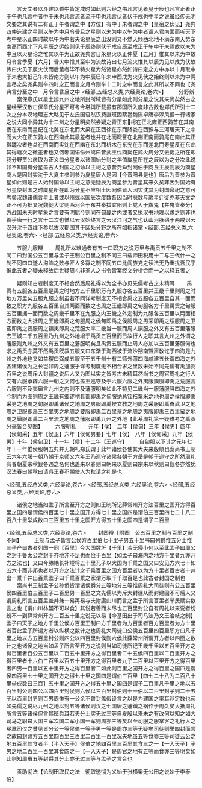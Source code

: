 <!-- { "loadSidebar": true } -->
　　言天文者以斗建以昏中皆定戌时如此则六经之书凡言见者见于辰也凡言正者正于午也凡言中者中于未也凡言流者流于申也凡言伏者伏于戌也中星之说虽经传无明文要之其说有二有正于午者谓之中【方位】有中于未者谓之中【星宿之伏见】尧典四仲迭建之星则以午为中月令昏旦之星则以未为中以午为中者谓人君南面而听天下考中星以正四时故以午为中若夫论星辰之出没则又不然天倾西北地不满东南天势东南髙而西北下凡星辰之运始则见于辰终则伏于戌自辰至戌正于午中于未焉故以未为中且以火星论之惟其以午为正故尧典言日永星火以正仲夏【五月】惟其以未为中故月令言季夏【六月】昏火中惟其至申为流故诗曰七月流火惟其以辰为见以戌为伏故传曰火见于辰火伏而后蛰者毕不特火星为然诸星亦然如诗曰定之方中亦以十月取中于未也大扺己午未皆南方则以午为中辰巳午未申酉戌为火见伏之始终则以未为中两言尽之矣尧典则举四时之正而言之月令则举十二时之中而言之此其所以不同也【尧典言分至之中　月令言昏旦之中
<经部,五经总义类,六经奥论,卷六>】
　　分野辨
　　案保章氏以星土辨九州之地所封所域皆有分星如此则分星之说其来尚矣然古之星经至汉散亡保章氏分星不可考今堪舆所载虽有郡国所入度非古数也郑氏所引十二次之分本汉地理志大略见于左氏国语然汉费直班固蔡邕魏陈卓唐李淳风僧一行诸家之说大同小异其为十二州之分星明矣然尝疑之青正东枵在正北雍正西鹑首在其南扬在东南而星纪在北冀在东北而大梁在正西徐在东而降娄在西豫与三河居天下之中而大火在正东鹑火在西南此其最差者也并在北而娵訾在北荆正南而鹑尾在南此其正得躔次者也益在西南而实沈在西幽在东北而析木在东兖在东而差北而寿星反在东此其得躔次之微差者也又何邪国语伶州鸠曰昔武王伐商嵗在鹑火周分又云嵗之所在即我分野贾公彦取为正义曰分星者以诸国始分封之年值嵗星所在之辰以为之分次此说非不知国有分星盖古人封国之初命以主祀之意昔尧舜封阏伯于商丘主辰则辰为商星商人是因封实沈于大夏主参则参为夏星唐人是因【今晋阳县是也】唐后为晋参为晋星如此则是古人始封国命以主祀之意无疑辰为商星参为晋星其来久矣非因封国始有分星使封国之时嵗星所在即为分星不应相土因阏伯晋人因实沈其为封国命祀之意可考矣汉魏诸儒言星土者或以州或以国辰次度数各因当时厯数与嵗星迁徙亦非天文之正不可为据又况魏徙大梁则西河合于东井秦拔宜阳则上党入于舆鬼【幷鬼皆秦分】方战国未灭时星象之言要有明騐今则同在甸畿之内或者又执汉书地理以求之则非也善乎唐一行之言十二次也惟以云汉始终言之云汉江河之气也认山河脉络于两戒识云汉升沈于四维下参以古汉郡国其于区处分野之所在如指诸掌
<经部,五经总义类,六经奥论,卷六>
<经部,五经总义类,六经奥论,卷六>









　　五服九服辨
　　周礼所以难通者有五一曰职方之说万里与禹贡五千里之制不同二曰封国公五百里与孟子王制公百里之制不同三曰载师田税用十二与三代什一之制不同四曰遂人沟洫之数与匠人多寡之制不同五曰比闾族党之读法无乃重扰吾民乎惟此五者之疑未释故后世疑周礼非圣人之书令皆案经文分析合而一之以释五者之

　　疑则知古者制度无不相合然后周礼得以为全书亦见先儒考古之未精耳
　　禹贡有五服各五百里是禹之时地方五千里职万有九服亦各五百里并王畿千里则周之时地方万里矣五服九服之制虽若不同详考制度无不相合禹之五服各五百里自其一面而数之职方九服各五百里自其两面而数之也周之王畿即禹之甸服各方千里禹贡之甸服五百里据一面而数之周畿千里不在九服之内王畿之外定制为九服各五百里以两面相方而数之大抵周之王畿即禹之甸服周之侯甸即禹之侯服周之男采即禹之绥服周之卫蛮即禹之要服周之镇夷即禹之荒服大率二畿当一服而周人鎭服之外又有五百里藩服去王城二千五百里乃九州之外地增于禹贡五百里而已故行人之职其言九州之外谓之藩服则九州之外又有五百里之藩服明矣且禹贡五服而止周人必加以五百里藩服何也求之禹贡亦莫不然禹贡旣叙五服又曰东渐于海西被于流沙朔南曁声敎讫于四海是九州之外地也又如益稷曰弼成五服至于五千州十有二师外薄四海咸建五长谓四海之外各建诸侯为之长岂非周之藩服乎详考制度无不相合求之里数未始不同先儒有禹加弼百里之说周斥大封疆之说后人又为图以实之皆考古未精耳然尚书之周官周礼之行人又有六服承辟六服一朝之文何也盖王巡守及于六服六服之外夷服鎭服即禹之荒服言六服则不及夷鎭言九州之内则不及藩服明矣如此不特见二畿当一服藩服当四海之外今制而为图则周之王畿有郷遂稍县都即禹之甸服纳总铚秸粟米之地也周之侯服即禹采男之地周之甸服即禹诸侯之地周之男服即禹揆文教之地周之采服即禹奋武卫之地周之卫服即禹三百里夷之地周之要服即禹二百里蔡之地周之夷服即禹三百里蛮之地周之鎭服即禹二百里流之地周之藩服即禹九州之外地【此系周礼第一疑难考之禹贡分毫皆合见图】
　　六服朝礼
　　元年【侯】　二年【侯甸】三年【侯男】四年【侯甸采】五年【侯卫】六年【侯甸男要】七年【侯】　八年【侯甸采】九年【侯男】十年【侯甸卫】十一年【侯】十二年【王巡守】
　　自甸服以下计之元年七年十一年惟侯服朝五典并无朝礼郑氏谓于此年诸侯各使其大夫来殷頫也案尚书王制云六年六服一朝乃朝于京师又六年王乃巡守诸侯各朝于方岳是朝于巡守之所然周礼有春朝夏宗秋觐冬遇之名何也盖来以春则曰朝来以夏则曰宗来以秋则曰觐冬亦然犹汉法春曰朝秋曰请呉王春不朝使人为秋请之礼是也

<经部,五经总义类,六经奥论,卷六>
<经部,五经总义类,六经奥论,卷六>
<经部,五经总义类,六经奥论,卷六>








　　诸侯之地当如孟子所言至开方之则如王制所记薛常州开方法百里之国开方得百里之国四是谓侯四百里七十里之国开方得七十里之国四是谓伯三百里四七二十八二百八十里举成数曰三百里五十里之国开方得五十里之国四是谓子二百里


<经部,五经总义类,六经奥论,卷六>
　　封国辨【附图　公五百里之制与百里之制不同】
　　王制与孟子皆言公侯方百里伯七十里子男五十里书曰列爵惟五分土惟三子产曰古者列国一同【百里】今大国数圻【千里】若无侵小何以至此孟子曰周公之封于鲁太公之封于齐地非不足也而俭于百里【如孟子曰海内之地方千里者九亦开方之法也】又曰今滕絶长补短将五十里孔子以大国为千乗之国又曰安见方六七十如五六十而非邦也者以开方之法计之千乗百里之国方百里者以为方十里者百古者十井出一乗千井出百乗孟子曰千乗百乗之家谓万取千千取百是也此古者封国之制也
　　案尚书王制孟子公孙侨皆谓诸侯爵分五等地分三等惟周礼大司徒则有公五百里侯四百里伯三百里子二百里男一百里之文先儒以为斥大封疆从而封建固不可后人又谓周礼所言五百里盖并兼一易再易与夫附庸山川而言之孟子所言百里者举民赋实数言之也【谓山川林麓不可以食】其说若善而未尽也五百里封公自有周礼以来说者纷纷不一到薛常州开方二百五十里之说无以易【今基田出于司马法乃文王治岐之制】孟子曰天子之地方千里公侯方百里王制曰方千里者为方百里者百方百里者为方十里者百此孟子所谓方者以纵横之数计之也周礼大司徒曰公侯五百里四百里职方曰凡千里之地以方五百里封公则四公以四百里封侯则六侯此薛常州所谓开方者以四面之数计之也诸侯之地当如孟子所言至开方之说则当如司徒所记王畿千里以五百里开方之得百里者百公五百里以二百五十里开方之得百里者二十五侯四百里以二百里开方之得百里者十六伯三百里以百五十里开方之得百里者九子二百里以百里开方之得百里者四男一百里以五十里开方之得百里者二如此则百里之国开方之得百里之国四是谓侯四百里七十里之国开方之得七十里之国四是谓伯三百里【四七二十八为二百八十里举成数曰三百】五十里之国开方之得五十里之国四是谓子二百里凡千里之地以五百里封公则四公以四百里封侯则六侯以三百里封伯则十一伯以二百里封子则二十五子以百里封男则百男周惟有一公余不曽封盖假设言之以是为建国之率耳非定数也苟如先儒之说尽九州之地以封五等诸侯则汉之七国唐之藩鎭之祸作于周久矣大扺周礼所言五等诸侯但言其班爵耳若夫分土实无过三等自夏殷以来未之有改何以知之如大司马之职曰大国三军次国二军小国一军则周亦三等矣以至司服之服掌客之礼行人之冕章司仪之賛见皆分公一等侯伯一等子男一等是周亦三等无疑矣司徒则举四封而言之故曰封疆方五百里四百里三百里二百里一百里况夫地虽五等食亦三等司徒云公之地五百里其食者半【半入天子】侯伯之地四百里三百里其食三之一【一入天子】子男之地二百里一百里其食四之一【一入天子】是周官之地有五等而食亦三等明矣如此则知周虽五等封爵其分土亦无过三等与孟子之言合也



















　　贡助彻法【论制田取民之法　彻取透彻为义始于张横渠无公田之说始于李泰伯】
